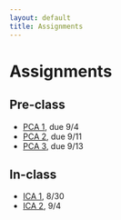 ```yaml
---
layout: default
title: Assignments
---
```


# Assignments

## Pre-class

- [PCA 1](assignments/pca1.md), due 9/4
- [PCA 2](assignments/pca2.md), due 9/11
- [PCA 3](assignments/pca3.md), due 9/13

## In-class

- [ICA 1](assignments/ica1.md), 8/30
- [ICA 2](assignments/ica2.md), 9/4